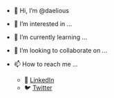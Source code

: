 - 👋 Hi, I’m @daelious

- 👀 I’m interested in ...

- 🌱 I’m currently learning ...

- 💞️ I’m looking to collaborate on ...

- 📫 How to reach me ...
  - :office: [LinkedIn](https://www.linkedin.com/in/keith-meyer-66716522/)
  - :bird: [Twitter](https://twitter.com/daelious)
<!---
meyerkeith/meyerkeith is a ✨ special ✨ repository because its `README.md` (this file) appears on your GitHub profile.
You can click the Preview link to take a look at your changes.
--->
